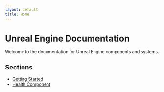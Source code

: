 ```yaml
---
layout: default
title: Home
---
```


# Unreal Engine Documentation

Welcome to the documentation for Unreal Engine components and systems.

## Sections
- [Getting Started](docs/getting-started)
- [Health Component](docs/health-component)
